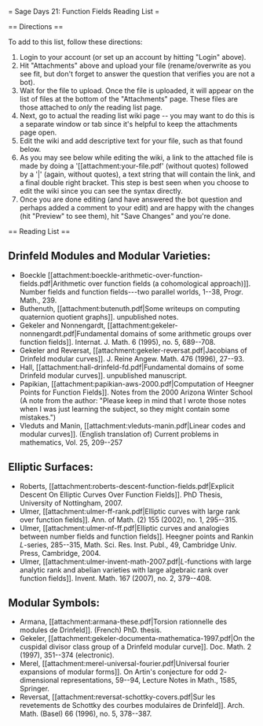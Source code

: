 = Sage Days 21: Function Fields Reading List =

== Directions ==

To add to this list, follow these directions: 
 
 1. Login to your account (or set up an account by hitting "Login" above).
 2. Hit "Attachments" above and upload your file (rename/overwrite as you see fit, but don't forget to answer the question that verifies you are not a bot).
 3. Wait for the file to upload. Once the file is uploaded, it will appear on the list of files at the bottom of the "Attachments" page. These files are those attached to *only* the reading list page.
 4. Next, go to actual the reading list wiki page -- you may want to do this is a separate window or tab since it's helpful to keep the attachments page open.
 5. Edit the wiki and add descriptive text for your file, such as that found below.
 6. As you may see below while editing the wiki, a link to the attached file is made by doing a '[[attachment:your-file.pdf' (without quotes) followed by a '|' (again, without quotes), a text string that will contain the link, and a final double right bracket. This step is best seen when you choose to edit the wiki since you can see the syntax directly. 
 7. Once you are done editing (and have answered the bot question and perhaps added a comment to your edit) and are happy with the changes (hit "Preview" to see them), hit "Save Changes" and you're done.

== Reading List ==

Drinfeld Modules and Modular Varieties:
--------------------------------------

 * Boeckle  [[attachment:boeckle-arithmetic-over-function-fields.pdf|Arithmetic over function fields (a cohomological approach)]]. Number fields and function fields---two parallel worlds, 1--38, Progr. Math., 239.
 * Buthenuth, [[attachment:butenuth.pdf|Some writeups on computing quaternion quotient graphs]]. unpublished notes.
 * Gekeler and Nonnengardt, [[attachment:gekeler-nonnengardt.pdf|Fundamental domains of some arithmetic groups over function fields]]. Internat. J. Math. 6 (1995), no. 5, 689--708.
 * Gekeler and Reversat,  [[attachment:gekeler-reversat.pdf|Jacobians of Drinfeld modular curves]]. J. Reine Angew. Math. 476 (1996), 27--93.
 * Hall,  [[attachment:hall-drinfeld-fd.pdf|Fundamental domains of some Drinfeld modular curves]]. unpublished manuscript.
 * Papikian, [[attachment:papikian-aws-2000.pdf|Computation of Heegner Points for Function Fields]]. Notes from the 2000 Arizona Winter School (A note from the author: "Please keep in mind that I wrote those notes when I was just learning the subject, so they might contain some mistakes.")
 * Vleduts and Manin, [[attachment:vleduts-manin.pdf|Linear codes and modular curves]]. (English translation of) Current problems in mathematics, Vol. 25, 209--257

Elliptic Surfaces:
-----------------

 * Roberts, [[attachment:roberts-descent-function-fields.pdf|Explicit Descent On Elliptic Curves Over Function Fields]]. PhD Thesis, University of Nottingham, 2007.
 * Ulmer, [[attachment:ulmer-ff-rank.pdf|Elliptic curves with large rank over function fields]]. Ann. of Math. (2) 155 (2002), no. 1, 295--315.
 * Ulmer, [[attachment:ulmer-nf-ff.pdf|Elliptic curves and analogies between number fields and function fields]]. Heegner points and Rankin $L$-series, 285--315, Math. Sci. Res. Inst. Publ., 49, Cambridge Univ. Press, Cambridge, 2004.
 * Ulmer, [[attachment:ulmer-invent-math-2007.pdf|$L$-functions with large analytic rank and abelian varieties with large algebraic rank over function fields]]. Invent. Math. 167 (2007), no. 2, 379--408.

Modular Symbols:
---------------

 * Armana, [[attachment:armana-these.pdf|Torsion rationnelle des modules de Drinfeld]]. (French) PhD. thesis.
 * Gekeler, [[attachment:gekeler-documenta-mathematica-1997.pdf|On the cuspidal divisor class group of a Drinfeld modular curve]]. Doc. Math. 2 (1997), 351--374 (electronic).
 * Merel, [[attachment:merel-universal-fourier.pdf|Universal fourier expansions of modular forms]]. On Artin's conjecture for odd $2$-dimensional representations, 59--94, Lecture Notes in Math., 1585, Springer.
 * Reversat, [[attachment:reversat-schottky-covers.pdf|Sur les revetements de Schottky des courbes modulaires de Drinfeld]]. Arch. Math. (Basel) 66 (1996), no. 5, 378--387.

